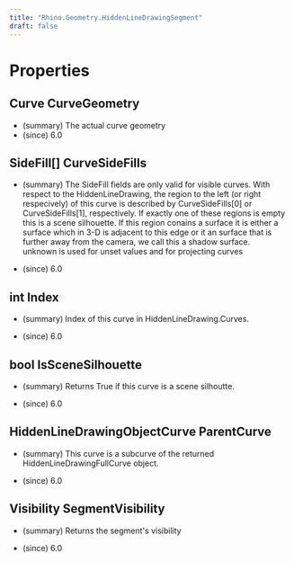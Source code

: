 ```yaml
---
title: "Rhino.Geometry.HiddenLineDrawingSegment"
draft: false
---
```


# Properties
## Curve CurveGeometry
- (summary)  The actual curve geometry 
- (since) 6.0
## SideFill[] CurveSideFills
- (summary) 
     The SideFill fields are only valid for visible curves.
     With respect to the HiddenLineDrawing, the region to the left (or right respecively) of this curve is
     described by CurveSideFills[0] or CurveSideFills[1], respectively.  If exactly one of these regions is empty 
     this is a scene silhouette. If this region conains a surface it is either a surface which in 3-D is adjacent 
     to this edge or it an surface that is further away from the camera, we call this a shadow surface.  
     unknown is used for unset values and for projecting curves
     
- (since) 6.0
## int Index
- (summary) 
     Index of this curve in HiddenLineDrawing.Curves.
     
- (since) 6.0
## bool IsSceneSilhouette
- (summary) 
     Returns True if this curve is a scene silhoutte.
     
- (since) 6.0
## HiddenLineDrawingObjectCurve ParentCurve
- (summary) 
     This curve is a subcurve of the returned HiddenLineDrawingFullCurve object.
     
- (since) 6.0
## Visibility SegmentVisibility
- (summary) 
     Returns the segment's visibility
     
- (since) 6.0
